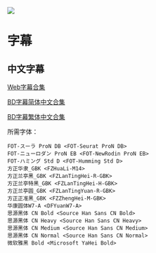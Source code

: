 ![](https://nekomoe.pages.dev/images/208-10/RELEASETHESPYCE.jpg)

# 字幕

## 中文字幕

[Web字幕合集](https://github.com/Nekomoekissaten-SUB/Nekomoekissaten-poi-Subs/raw/master/Release-the-Spyce/Release_the_Spyce_Web.7z)

[BD字幕简体中文合集](https://github.com/Nekomoekissaten-SUB/Nekomoekissaten-poi-Subs/raw/master/Release-the-Spyce/Release_the_Spyce_BD_CHS.7z)

[BD字幕繁体中文合集](https://github.com/Nekomoekissaten-SUB/Nekomoekissaten-poi-Subs/raw/master/Release-the-Spyce/Release_the_Spyce_BD_CHT.7z)

所需字体：
```
FOT-スーラ ProN DB <FOT-Seurat ProN DB>
FOT-ニューロダン ProN EB <FOT-NewRodin ProN EB>
FOT-ハミング Std D <FOT-Humming Std D>
方正华隶_GBK <FZHuaLi-M14>
方正兰亭黑_GBK <FZLanTingHei-R-GBK>
方正兰亭特黑_GBK <FZLanTingHei-H-GBK>
方正兰亭圆_GBK <FZLanTingYuan-R-GBK>
方正正准黑_GBK <FZZhengHei-M-GBK>
华康圆体W7-A <DFYuanW7-A>
思源黑体 CN Bold <Source Han Sans CN Bold>
思源黑体 CN Heavy <Source Han Sans CN Heavy>
思源黑体 CN Medium <Source Han Sans CN Medium>
思源黑体 CN Normal <Source Han Sans CN Normal>
微软雅黑 Bold <Microsoft YaHei Bold>
```